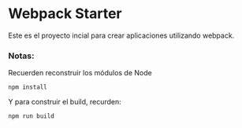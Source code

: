 # Webpack Starter

Este es el proyecto incial para crear aplicaciones utilizando webpack.

### Notas:
Recuerden reconstruir los módulos de Node
```
npm install
```

Y para construir el build, recurden:

```
npm run build
```